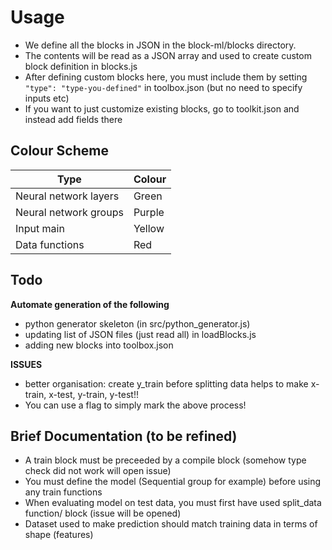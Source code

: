 # Usage

- We define all the blocks in JSON in the block-ml/blocks directory.
- The contents will be read as a JSON array and used to create custom block definition in blocks.js
- After defining custom blocks here, you must include them by setting `"type": "type-you-defined"` in toolbox.json (but no need to specify inputs etc)
- If you want to just customize existing blocks, go to toolkit.json and instead add fields there

## Colour Scheme

| Type                  | Colour |
| --------------------- | ------ |
| Neural network layers | Green  |
| Neural network groups | Purple |
| Input main            | Yellow |
| Data functions        | Red    |

## Todo

**Automate generation of the following**

- python generator skeleton (in src/python_generator.js)
- updating list of JSON files (just read all) in loadBlocks.js
- adding new blocks into toolbox.json

**ISSUES**

- better organisation: create y_train before splitting data helps to make x-train, x-test, y-train, y-test!!
- You can use a flag to simply mark the above process!

## Brief Documentation (to be refined)

- A train block must be preceeded by a compile block (somehow type check did not work will open issue)
- You must define the model (Sequential group for example) before using any train functions
- When evaluating model on test data, you must first have used split_data function/ block (issue will be opened)
- Dataset used to make prediction should match training data in terms of shape (features)
